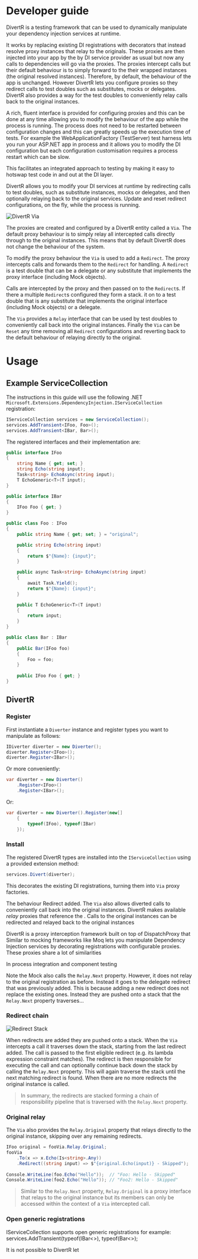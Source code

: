 # Developer guide

DivertR is a testing framework that can be used to dynamically manipulate your dependency injection services at runtime.

It works by replacing existing DI registrations with decorators that instead resolve proxy instances that relay to the originals.
These proxies are then injected into your app by the by DI service provider as usual but now any calls to dependencies will go via the proxies.
The proxies intercept calls but their default behaviour is to simply forward to the their wrapped instances (the original resolved instances).
Therefore, by default, the behaviour of the app is unchanged. However DivertR lets you configure proxies so they redirect calls to test doubles such as
substitutes, mocks or delegates. DivertR also provides a way for the test doubles to conveniently relay calls back to the original instances.

A rich, fluent interface is provided for configuring proxies and this can be done at any time allowing you to modify the
behaviour of the app while the process is running. The process does not need to be restarted between configuration changes and
this can greatly speeds up the execution time of tests. For example the WebApplicationFactory (TestServer) test harness lets you run your
ASP.NET app in process and it allows you to modify the DI configuration but each configuration customisation requires a process restart
which can be slow.

This facilitates an integrated approach to testing by making it easy to hotswap test code in and out at the DI layer.

DivertR allows you to modify your DI services at runtime by redirecting calls to test doubles, such as substitute instances, mocks or delegates, and then optionally relaying back to the original services.
Update and reset redirect configurations, on the fly, while the process is running.

![DivertR Via](./assets/images/DivertR_Via.svg)

The proxies are created and configured by a DivertR entity called a `Via`. The default proxy behaviour
is to simply relay all intercepted calls directly through to the original instances. This means that
by default DivertR does not change the behaviour of the system.

To modify the proxy behaviour the `Via` is used to add a `Redirect`. The proxy intercepts calls and forwards them to
the `Redirect` for handling. A `Redirect` is a test double that can be a delegate or any substitute that implements
the proxy interface (including Mock objects).


Calls are intercepted by the proxy and then passed on to the
`Redirect`s. If there a multiple `Redirect`s configured they form a stack. 
it on to a test double that is any substitute that implements the original interface (including Mock objects) or a delegate.

The `Via` provides a `Relay` interface that can be used by test doubles to conveniently call back into the original instances.
Finally the `Via` can be `Reset` any time removing all `Redirect` configurations and reverting back to the
default behaviour of relaying directly to the original.

# Usage

## Example ServiceCollection

The instructions in this guide will use the following .NET `Microsoft.Extensions.DependencyInjection.IServiceCollection` registration:

```csharp
IServiceCollection services = new ServiceCollection();
services.AddTransient<IFoo, Foo>();
services.AddTransient<IBar, Bar>();
```

The registered interfaces and their implementation are:

```csharp
public interface IFoo
{
    string Name { get; set; }
    string Echo(string input);
    Task<string> EchoAsync(string input);
    T EchoGeneric<T>(T input);
}

public interface IBar
{
    IFoo Foo { get; }
}

public class Foo : IFoo
{
    public string Name { get; set; } = "original";

    public string Echo(string input)
    {
        return $"{Name}: {input}";
    }

    public async Task<string> EchoAsync(string input)
    {
        await Task.Yield();
        return $"{Name}: {input}";
    }

    public T EchoGeneric<T>(T input)
    {
        return input;
    }
}

public class Bar : IBar
{
    public Bar(IFoo foo)
    {
        Foo = foo;
    }
    
    public IFoo Foo { get; }
}
```

## DivertR

### Register

First instantiate a `Diverter` instance and register types you want to manipulate as follows:

```csharp
IDiverter diverter = new Diverter();
diverter.Register<IFoo>();
diverter.Register<IBar>();
```

Or more conveniently: 

```csharp
var diverter = new Diverter()
    .Register<IFoo>()
    .Register<IBar>();
```

Or:

```csharp
var diverter = new Diverter().Register(new[]
    {
        typeof(IFoo), typeof(IBar)
    });
```

### Install

The registered DivertR types are installed into the `IServiceCollection` using a provided extension method:

```csharp
services.Divert(diverter);
```

This decorates the existing DI registrations, turning them into `Via` proxy factories.



The behaviour Redirect added.
The `Via` also allows diverted calls to conveniently call back into the original instances.
DivertR makes available *relay* proxies that reference the .
Calls to the original instances can be redirected and relayed back to the original instances


DivertR is a proxy interception framework built on top of DispatchProxy that
Similar to mocking frameworks like Moq lets you manipulate Dependency Injection
services by decorating registrations with configurable proxies. These proxies
share a lot of similarities 

In process integration and component testing 

Note the Mock also calls the `Relay.Next` property. However, it does not relay to the original registration as before.
Instead it goes to the delegate redirect that was previously added.
This is because adding a new redirect does not replace the existing ones. Instead they are pushed onto a stack
that the `Relay.Next` property traverses...

### Redirect chain

![Redirect Stack](./assets/images/Redirect_Stack.svg)

When redirects are added they are pushed onto a stack. When the `Via` intercepts a call
it traverses down the stack, starting from the last redirect added. The call is passed to the first eligible redirect (e.g. its lambda expression constraint matches).
The redirect is then responsible for executing the call and can optionally continue back down the stack by calling the `Relay.Next` property. This will again traverse the stack
until the next matching redirect is found. When there are no more redirects the original instance is called.
> In summary, the redirects are stacked forming a chain of responsibility pipeline that is
> traversed with the `Relay.Next` property.

### Original relay

The `Via` also provides the `Relay.Original` property that relays directly to the original instance,
skipping over any remaining redirects.

```csharp
IFoo original = fooVia.Relay.Original;
fooVia
    .To(x => x.Echo(Is<string>.Any))
    .Redirect((string input) => $"{original.Echo(input)} - Skipped");
  
Console.WriteLine(foo.Echo("Hello"));  // "Foo: Hello - Skipped"
Console.WriteLine(foo2.Echo("Hello")); // "Foo2: Hello - Skipped"
```

> Similar to the `Relay.Next` property, `Relay.Original` is a proxy interface that relays to the original instance
> but its members can only be accessed within the context of a `Via` intercepted call.

### Open generic registrations
IServiceCollection supports open generic registrations for example:
services.AddTransient(typeof(IBar<>), typeof(Bar<>);

It is not possible to DivertR let



